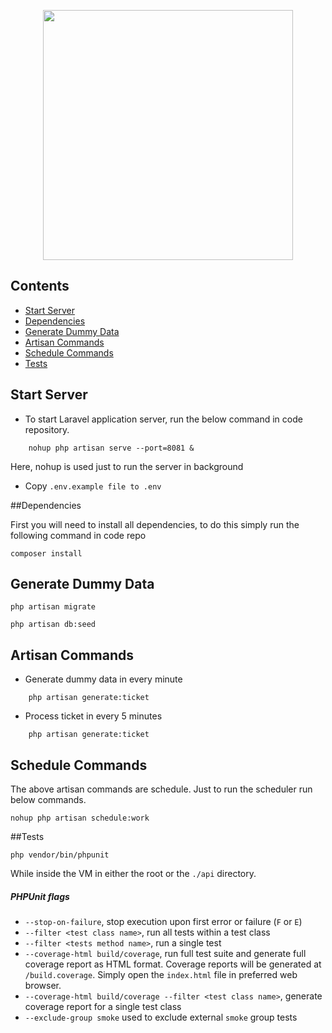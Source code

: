 <p align="center"><a href="https://laravel.com" target="_blank"><img src="https://raw.githubusercontent.com/laravel/art/master/logo-lockup/5%20SVG/2%20CMYK/1%20Full%20Color/laravel-logolockup-cmyk-red.svg" width="400"></a></p>

## Contents

<!-- toc -->

- [Start Server](#start-server)
- [Dependencies](#dependencies)
- [Generate Dummy Data](#generate-dummy-data)
- [Artisan Commands](#artisan-commands)
- [Schedule Commands](#schedule-commands)
- [Tests](#tests)

<!-- tocstop -->

## Start Server

- To start Laravel application server, run the below command in code repository.
```
    nohup php artisan serve --port=8081 &
```
Here, nohup is used just to run the server in background


- Copy ```.env.example file to .env```

##Dependencies

First you will need to install all dependencies, to do this simply run the following command in code repo

```
composer install
```
## Generate Dummy Data

```
php artisan migrate

php artisan db:seed
```

## Artisan Commands
- Generate dummy data in every minute
```
    php artisan generate:ticket
```

  - Process ticket in every 5 minutes
```
    php artisan generate:ticket
```

## Schedule Commands

The above artisan commands are schedule. Just to run the scheduler run below commands.

``nohup php artisan schedule:work``

##Tests
```
php vendor/bin/phpunit
```

While inside the VM in either the root or the `./api` directory.

##### PHPUnit flags
-  `--stop-on-failure`, stop execution upon first error or failure (`F` or `E`)
-  `--filter <test class name>`, run all tests within a test class
-  `--filter <tests method name>`, run a single test
-  `--coverage-html build/coverage`, run full test suite and generate full coverage report as HTML format. Coverage reports will be generated at `/build.coverage`. Simply open the `index.html` file in preferred web browser.
-  `--coverage-html build/coverage --filter <test class name>`, generate coverage report for a single test class
-  `--exclude-group smoke` used to exclude external `smoke` group tests
